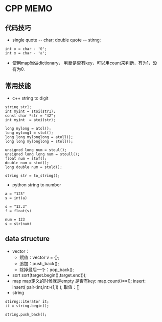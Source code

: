 # CPP MEMO

## 代码技巧
+ single quote -- char; double quote -- stirng;
```
int x = char - '0';
int x = char - 'a';
```
+ 使用map当做dictionary， 判断是否有key，可以用count来判断，有为1，没有为0.

## 常用技能
+ c++ string to digit
```
string str1;
int myint = stoi(str1);
const char *str = "42";
int myint  = atoi(str);

long mylong = atol();
long mylong1 = stol();
long long mylonglong = atoll();
long long mylonglong = stoll();

unsigned long num = stoul();
unsigned long long num = stoull();
float num = stof();
double num = stod();
long double num = stold();

string str = to_string();
```
+ python string to number
```
a = "123"
s = int(a)

s = "12.3"
f = float(s)

num = 123
s = str(num)
```
## data structure
+ vector：
  - 赋值：vector<int> v = {};
  - 追加：push_back();
  - 除掉最后一个：pop_back();
+ sort
    sort(target.begin(),target.end());
+ map
    map定义的时候就是empty
    是否有key: map.count()==0;
    insert: insert( pair<int,int>(1,1) );
    取值：[]
+ string
```
stirng::iterator it;
it = string.begin();
```
    string.push_back();





